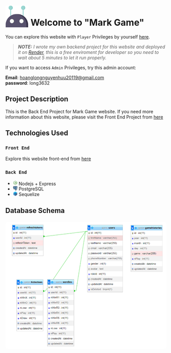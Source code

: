 # <img src="https://github.com/Marcus20119/IMAGES/blob/main/mark_game/logo-game.png?raw=true" alt="logo" style="transform:translateY(5px);display:inline-block;width:72px;"></img> Welcome to "Mark Game"

You can explore this website with `Player` Privileges by yourself [here](https://https://marcus-game-client.vercel.app).

> **_NOTE:_**  _I wrote my own backend project for this website and deployed it on [Render](https://dashboard.render.com/), this is a free enviroment for developer so you need to wait about 5 minutes to let it run properly._

If you want to access `Admin` Privileges, try this admin account:

**Email**: hoanglongnguyenhuu20119@gmail.com
<br />**password**: long3632
 

## Project Description
This is the Back End Project for Mark Game website. If you need more information about this website, please visit the Front End Project from [here](https://github.com/Marcus20119/MARCUS_game-client)

## Technologies Used

### `Front End`
Explore this website front-end from [here](https://github.com/Marcus20119/MARCUS_game-client)

### `Back End`
- <img src="https://github.com/Marcus20119/IMAGES/blob/main/icons/nodejs.png?raw=true" alt="Nodejs" style="width:14px;"/> Nodejs + Express
- <img src="https://github.com/Marcus20119/IMAGES/blob/main/icons/postgre.png?raw=true" alt="HTML5" style="width:14px;"/> PostgreSQL
- <img src="https://github.com/Marcus20119/IMAGES/blob/main/icons/sequelize.png?raw=true" alt="Sequelize" style="width:14px;"/> Sequelize

## Database Schema

### <p align="center"><img src="https://github.com/Marcus20119/IMAGES/blob/main/mark_game/game-scheme.png?raw=true" alt="Scheme" style="display:block;border-radius:8px;"></img></p>

